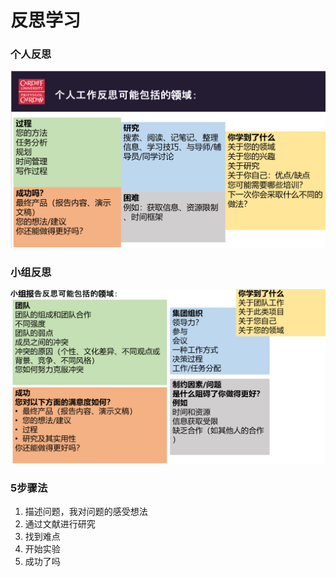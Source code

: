 # 反思学习

### 个人反思

![1698259986439](image/Reflection/1698259986439.png)

### 小组反思

![1698260054457](image/Reflection/1698260054457.png)

### 5步骤法

1. 描述问题，我对问题的感受想法
2. 通过文献进行研究
3. 找到难点
4. 开始实验
5. 成功了吗
